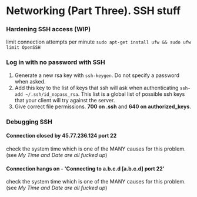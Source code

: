 # Networking (Part Three). SSH stuff

### Hardening SSH access (WIP)

limit connection attempts per minute `sudo apt-get install ufw && sudo ufw limit OpenSSH`

### Log in with no password with SSH

1. Generate a new rsa key with `ssh-keygen`. Do not specify a password when asked.
2. Add this key to the list of keys that ssh will ask when authenticating `ssh-add ~/.ssh/id_nopass_rsa`. This list is a global list of possible ssh keys that your client will try against the server.
3. Give correct file permissions. **700 on .ssh** and **640 on authorized_keys**.

### Debugging SSH

#### Connection closed by 45.77.236.124 port 22

check the system time which is one of the MANY causes for this problem. (see *My Time and Date are all fucked up*)

#### Connection hangs on - 'Connecting to a.b.c.d [a.b.c.d] port 22'

check the system time which is one of the MANY causes for this problem. (see *My Time and Date are all fucked up*)
